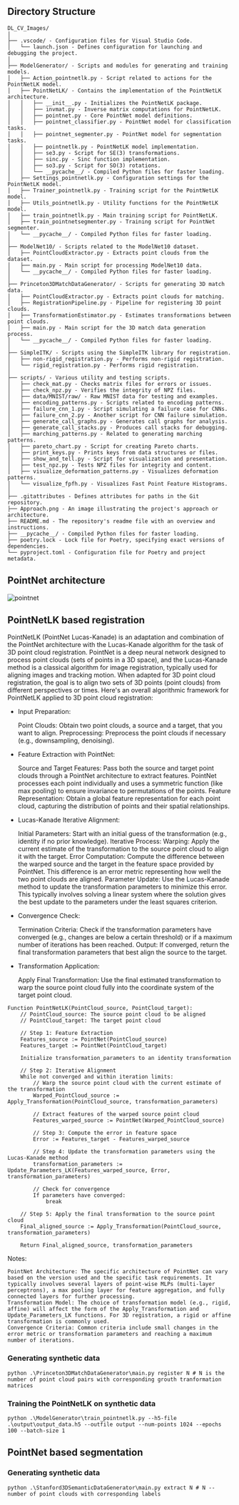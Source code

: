 ## Directory Structure

```
DL_CV_Images/
│
├── .vscode/ - Configuration files for Visual Studio Code.
│   └── launch.json - Defines configuration for launching and debugging the project.
│
├── ModelGenerator/ - Scripts and modules for generating and training models.
│   ├── Action_pointnetlk.py - Script related to actions for the PointNetLK model.
│   ├── PointNetLK/ - Contains the implementation of the PointNetLK architecture.
│   │   ├── __init__.py - Initializes the PointNetLK package.
│   │   ├── invmat.py - Inverse matrix computations for PointNetLK.
│   │   ├── pointnet.py - Core PointNet model definitions.
│   │   ├── pointnet_classifier.py - PointNet model for classification tasks.
│   │   ├── pointnet_segmenter.py - PointNet model for segmentation tasks.
│   │   ├── pointnetlk.py - PointNetLK model implementation.
│   │   ├── se3.py - Script for SE(3) transformations.
│   │   ├── sinc.py - Sinc function implementation.
│   │   ├── so3.py - Script for SO(3) rotations.
│   │   └── __pycache__/ - Compiled Python files for faster loading.
│   ├── Settings_pointnetlk.py - Configuration settings for the PointNetLK model.
│   ├── Trainer_pointnetlk.py - Training script for the PointNetLK model.
│   ├── Utils_pointnetlk.py - Utility functions for the PointNetLK model.
│   ├── train_pointnetlk.py - Main training script for PointNetLK.
│   ├── train_pointnetsegmenter.py - Training script for PointNet segmenter.
│   └── __pycache__/ - Compiled Python files for faster loading.
│
├── ModelNet10/ - Scripts related to the ModelNet10 dataset.
│   ├── PointCloudExtractor.py - Extracts point clouds from the dataset.
│   ├── main.py - Main script for processing ModelNet10 data.
│   └── __pycache__/ - Compiled Python files for faster loading.
│
├── Princeton3DMatchDataGenerator/ - Scripts for generating 3D match data.
│   ├── PointCloudExtractor.py - Extracts point clouds for matching.
│   ├── RegistrationPipeline.py - Pipeline for registering 3D point clouds.
│   ├── TransformationEstimator.py - Estimates transformations between point clouds.
│   ├── main.py - Main script for the 3D match data generation process.
│   └── __pycache__/ - Compiled Python files for faster loading.
│
├── SimpleITK/ - Scripts using the SimpleITK library for registration.
│   ├── non-rigid_registration.py - Performs non-rigid registration.
│   └── rigid_registration.py - Performs rigid registration.
│
├── scripts/ - Various utility and testing scripts.
│   ├── check_mat.py - Checks matrix files for errors or issues.
│   ├── check_npz.py - Verifies the integrity of NPZ files.
│   ├── data/MNIST/raw/ - Raw MNIST data for testing and examples.
│   ├── encoding_patterns.py - Scripts related to encoding patterns.
│   ├── failure_cnn_1.py - Script simulating a failure case for CNNs.
│   ├── failure_cnn_2.py - Another script for CNN failure simulation.
│   ├── generate_call_graphs.py - Generates call graphs for analysis.
│   ├── generate_call_stacks.py - Produces call stacks for debugging.
│   ├── marching_patterns.py - Related to generating marching patterns.
│   ├── pareto_chart.py - Script for creating Pareto charts.
│   ├── print_keys.py - Prints keys from data structures or files.
│   ├── show_and_tell.py - Script for visualization and presentation.
│   ├── test_npz.py - Tests NPZ files for integrity and content.
│   ├── visualize_deformation_patterns.py - Visualizes deformation patterns.
│   └── visualize_fpfh.py - Visualizes Fast Point Feature Histograms.
│
├── .gitattributes - Defines attributes for paths in the Git repository.
├── Approach.png - An image illustrating the project's approach or architecture.
├── README.md - The repository's readme file with an overview and instructions.
├── __pycache__/ - Compiled Python files for faster loading.
├── poetry.lock - Lock file for Poetry, specifying exact versions of dependencies.
└── pyproject.toml - Configuration file for Poetry and project metadata.
```

## PointNet architecture

![pointnet](https://github.com/SaumikDana/Deep-Learning-and-Computer-Vision-for-Point-Clouds/assets/9474631/eeb20b61-33b5-498a-a5c8-a5275f4507a7)

## PointNetLK based registration

PointNetLK (PointNet Lucas-Kanade) is an adaptation and combination of the PointNet architecture with the Lucas-Kanade algorithm for the task of 3D point cloud registration. PointNet is a deep neural network designed to process point clouds (sets of points in a 3D space), and the Lucas-Kanade method is a classical algorithm for image registration, typically used for aligning images and tracking motion. When adapted for 3D point cloud registration, the goal is to align two sets of 3D points (point clouds) from different perspectives or times. Here's an overall algorithmic framework for PointNetLK applied to 3D point cloud registration:

- Input Preparation:

    Point Clouds: Obtain two point clouds, a source and a target, that you want to align.
    Preprocessing: Preprocess the point clouds if necessary (e.g., downsampling, denoising).

- Feature Extraction with PointNet:

    Source and Target Features: Pass both the source and target point clouds through a PointNet architecture to extract features. PointNet processes each point individually and uses a symmetric function (like max pooling) to ensure invariance to permutations of the points.
    Feature Representation: Obtain a global feature representation for each point cloud, capturing the distribution of points and their spatial relationships.

- Lucas-Kanade Iterative Alignment:

    Initial Parameters: Start with an initial guess of the transformation (e.g., identity if no prior knowledge).
    Iterative Process:
        Warping: Apply the current estimate of the transformation to the source point cloud to align it with the target.
        Error Computation: Compute the difference between the warped source and the target in the feature space provided by PointNet. This difference is an error metric representing how well the two point clouds are aligned.
        Parameter Update: Use the Lucas-Kanade method to update the transformation parameters to minimize this error. This typically involves solving a linear system where the solution gives the best update to the parameters under the least squares criterion.

- Convergence Check:

    Termination Criteria: Check if the transformation parameters have converged (e.g., changes are below a certain threshold) or if a maximum number of iterations has been reached.
    Output: If converged, return the final transformation parameters that best align the source to the target.

- Transformation Application:

    Apply Final Transformation: Use the final estimated transformation to warp the source point cloud fully into the coordinate system of the target point cloud.

```
Function PointNetLK(PointCloud_source, PointCloud_target):
    // PointCloud_source: The source point cloud to be aligned
    // PointCloud_target: The target point cloud

    // Step 1: Feature Extraction
    Features_source := PointNet(PointCloud_source)
    Features_target := PointNet(PointCloud_target)

    Initialize transformation_parameters to an identity transformation

    // Step 2: Iterative Alignment
    While not converged and within iteration limits:
        // Warp the source point cloud with the current estimate of the transformation
        Warped_PointCloud_source := Apply_Transformation(PointCloud_source, transformation_parameters)

        // Extract features of the warped source point cloud
        Features_warped_source := PointNet(Warped_PointCloud_source)

        // Step 3: Compute the error in feature space
        Error := Features_target - Features_warped_source

        // Step 4: Update the transformation parameters using the Lucas-Kanade method
        transformation_parameters := Update_Parameters_LK(Features_warped_source, Error, transformation_parameters)

        // Check for convergence
        If parameters have converged:
            break

    // Step 5: Apply the final transformation to the source point cloud
    Final_aligned_source := Apply_Transformation(PointCloud_source, transformation_parameters)

    Return Final_aligned_source, transformation_parameters
```

Notes:

    PointNet Architecture: The specific architecture of PointNet can vary based on the version used and the specific task requirements. It typically involves several layers of point-wise MLPs (multi-layer perceptrons), a max pooling layer for feature aggregation, and fully connected layers for further processing.
    Transformation Model: The choice of transformation model (e.g., rigid, affine) will affect the form of the Apply_Transformation and Update_Parameters_LK functions. For 3D registration, a rigid or affine transformation is commonly used.
    Convergence Criteria: Common criteria include small changes in the error metric or transformation parameters and reaching a maximum number of iterations.
    
### Generating synthetic data 

``python .\Princeton3DMatchDataGenerator\main.py register N # N is the number of point cloud pairs with corresponding grouth tranformation matrices``

### Training the PointNetLK on synthetic data

``python .\ModelGenerator\train_pointnetlk.py --h5-file .\output\output_data.h5 --outfile output --num-points 1024 --epochs 100 --batch-size 1`` 

## PointNet based segmentation

### Generating synthetic data

``python .\Stanford3DSemanticDataGenerator\main.py extract N # N -- number of point clouds with corresponding labels``

